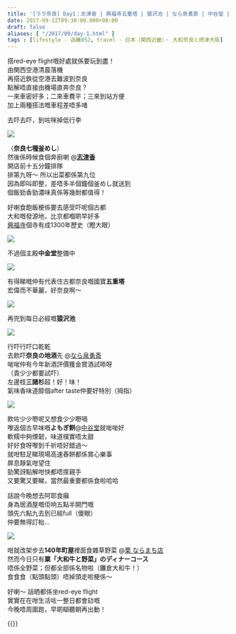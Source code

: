 ```yaml
---
title: '[ララ奈良] Day1：志津香 | 興福寺五重塔 | 猿沢池 | なら泉勇斎 | 中谷堂 | 栗 ならまち店'
date: 2017-09-12T09:30:00.000+08:00
draft: false
aliases: [ "/2017/09/day-1.html" ]
tags : [lifestyle - 逃離852, travel - 日本（関西近畿）・ 大和奈良と摂津大阪]
---
```


搭red-eye flight嘅好處就係要玩到盡！  
由関西空港清晨落機  
再搭近鉄從空港去難波到奈良  
點解唔直接由機場直奔奈良？  
一來車密好多；二來車費平；三來到站方便  
加上兩種搭法嘅車程差唔多啫  
  
去吓去吓，到咗咪掉低行李  

![](/images/nara1a.jpg)

（**奈良七種釜めし**）  
然後係時候食個奔廚喇 @**[志津香](https://hidie.net/nara1a/)**  
開店前十五分鐘排隊  
排第九呀～ 所以出菜都係第九位  
因為即叫即整，差唔多半個鐘個釜めし就送到  
個飯勁香勁濃味真係等幾耐都值得！  
  
好喇食飽飯梗係要去感受吓呢個古都  
大和嘅發源地，比京都嗰啲早好多  
[興福寺](https://hidie.net/nara1b/)個寺有成1300年歷史（瞪大眼）  

![](/images/nara1b1.jpg)

不過個主殿**中金堂**整備中  

![](/images/nara1b.jpg)

有得睇嘅仲有代表住古都奈良嘅國寶**五重塔**  
宏偉而不華麗，好奈良啊～  

![](/images/nara1b2.jpg)

再兜到每日必經嘅**猿沢池**  

![](/images/nara1c.jpg)

行吓行吓口乾乾  
去飲吓**奈良の地酒**先 @[なら泉勇斎](https://hidie.net/nara1c/)  
啱啱仲有今年新酒評價獲金賞酒試㖭呀  
（貴少少都要試吓）  
左邊枝**三諸杉**超！好！味！  
氣味香味道醇個after taste仲要好特別（拇指）  

![](/images/nara1d.jpg)

飲咗少少嘢呢又想食少少嘢喎  
嚟返個古早味嘅**よもぎ餅**@[中谷堂](https://hidie.net/nara1d/)就啱啱好  
軟糯中夠煙韌，味道樸實唔太甜  
好好食呀嚟到千祈唔好錯過～  
就咁駐足睇現場高速舂餅都係賞心樂事  
屏息靜氣咁望住  
勁驚訝點解咁快都唔揼親手  
又要驚又要睇，當然最重要都係食啦哈哈  
  
話說今晚想去阿耶食癲  
身為居酒屋嘅佢响五點半開門嘅  
頭先六點九去到已經full（傻眼）  
仲要無得訂枱...  

![](/images/nara1e.jpg)

咁就改架步去**140年町屋**裡面食雜草野菜 @[栗 ならまち店](https://hidie.net/nara1e/)  
然而今日只有**粟「大和牛と野菜」のディナーコース**  
唔係全野菜；但都全部係名物啦（鐮倉大和牛！）  
食食食（點頭點頭）唔掉頭走啦梗係～  
  
  
好喇～ 話晒都係坐red-eye flight  
實實在在咁生活咗一整日都會攰嘅  
今晚唔周圍跑，早啲瞓聽朝再出動！  
  
{{<nara>}}
